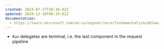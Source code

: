 ```yaml
---
created: 2024-07-27T20:36:42Z
updated: 2024-12-10T08:35:01Z
documentation:
  - https://learn.microsoft.com/en-us/aspnet/core/fundamentals/middleware/
---
```

- `Run` delegates are terminal, i.e. the last component in the request pipeline